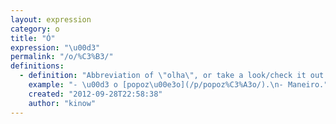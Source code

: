 ```yaml
---
layout: expression
category: o
title: "Ó"
expression: "\u00d3"
permalink: "/o/%C3%B3/"
definitions:
  - definition: "Abbreviation of \"olha\", or take a look/check it out."
    example: "- \u00d3 o [popoz\u00e3o](/p/popoz%C3%A3o/).\n- Maneiro."
    created: "2012-09-28T22:58:38"
    author: "kinow"
---
```

